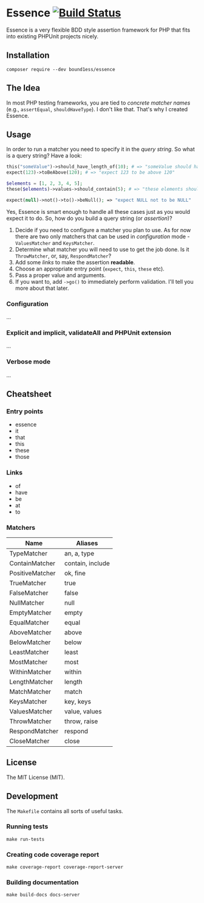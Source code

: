 # Essence [![Build Status](https://travis-ci.org/bound1ess/essence.svg?branch=master)](https://travis-ci.org/bound1ess/essence)

Essence is a very flexible BDD style assertion framework for PHP that fits into existing
 PHPUnit projects nicely.

## Installation

```
composer require --dev bound1ess/essence
```

## The Idea

In most PHP testing frameworks, you are tied to *concrete matcher names* (e.g., `assertEqual`, `shouldHaveType`).
I don't like that.
That's why I created Essence.

## Usage

In order to run a matcher you need to specify it in the *query string*.
So what is a query string? Have a look:

```php
this("someValue")->should_have_length_of(10); # => "someValue should have length of 10"
expect(123)->toBeAbove(120); # => "expect 123 to be above 120"

$elements = [1, 2, 3, 4, 5];
these($elements)->values->should_contain(5); # => "these elements should contain a value '5'"

expect(null)->not()->to()->beNull(); => "expect NULL not to be NULL"
```

Yes, Essence is smart enough to handle all these cases just as you would expect it to do.
So, how do you build a query string (or *assertion*)?

1. Decide if you need to configure a matcher you plan to use. As for now there are two only matchers that can be used in *configuration* mode - `ValuesMatcher` and `KeysMatcher`.
2. Determine what matcher you will need to use to get the job done. Is it `ThrowMatcher`, or, say, `RespondMatcher`?
3. Add some *links* to make the assertion **readable**.
4. Choose an appropriate entry point (`expect`, `this`, `these` etc).
5. Pass a proper value and arguments.
6. If you want to, add `->go()` to immediately perform validation. I'll tell you more about that later.

### Configuration

...

### Explicit and implicit, validateAll and PHPUnit extension

...

### Verbose mode

...

## Cheatsheet

### Entry points

- essence
- it
- that
- this
- these
- those

### Links

- of
- have
- be
- at
- to

### Matchers

| Name | Aliases |
-------|----------
| TypeMatcher     | an, a, type      |
| ContainMatcher  | contain, include |
| PositiveMatcher | ok, fine         |
| TrueMatcher     | true             |
| FalseMatcher    | false            |
| NullMatcher     | null             |
| EmptyMatcher    | empty            |
| EqualMatcher    | equal            |
| AboveMatcher    | above            |
| BelowMatcher    | below            |
| LeastMatcher    | least            |
| MostMatcher     | most             |
| WithinMatcher   | within           |
| LengthMatcher   | length           |
| MatchMatcher    | match            |
| KeysMatcher     | key, keys        |
| ValuesMatcher   | value, values    |
| ThrowMatcher    | throw, raise     |
| RespondMatcher  | respond          |
| CloseMatcher    | close            |

## License

The MIT License (MIT).

## Development

The `Makefile` contains all sorts of useful tasks.

### Running tests

```shell
make run-tests
```

### Creating code coverage report

```shell
make coverage-report coverage-report-server
```

### Building documentation

```shell
make build-docs docs-server
```
